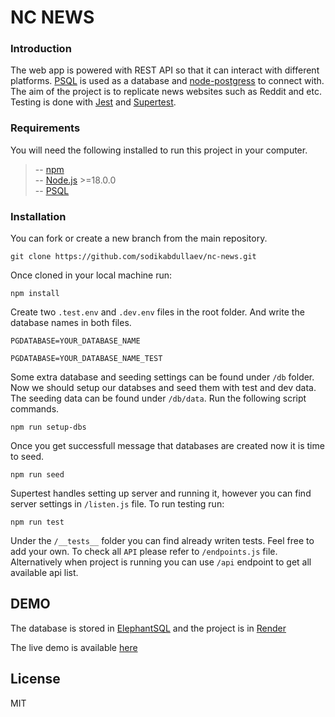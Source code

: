 # NC NEWS

### Introduction

The web app is powered with REST API so that it can interact with different platforms. [PSQL][psql] is used as a database and [node-postgress][npl] to connect with. The aim of the project is to replicate news websites such as Reddit and etc. Testing is done with [Jest][jst] and [Supertest][stst].

### Requirements

You will need the following installed to run this project in your computer.

> -- [npm][npm]</br>
> -- [Node.js][node] >=18.0.0</br>
> -- [PSQL][psql]</br>

### Installation

You can fork or create a new branch from the main repository.

```
git clone https://github.com/sodikabdullaev/nc-news.git
```

Once cloned in your local machine run:

```
npm install
```

Create two `.test.env` and `.dev.env` files in the root folder. And write the database names in both files.

```
PGDATABASE=YOUR_DATABASE_NAME
```

```
PGDATABASE=YOUR_DATABASE_NAME_TEST
```

Some extra database and seeding settings can be found under `/db` folder.
Now we should setup our databses and seed them with test and dev data. The seeding data can be found under `/db/data`. Run the following script commands.

```
npm run setup-dbs
```

Once you get successfull message that databases are created now it is time to seed.

```
npm run seed
```

Supertest handles setting up server and running it, however you can find server settings in `/listen.js` file.
To run testing run:

```
npm run test
```

Under the `/__tests__` folder you can find already writen tests. Feel free to add your own.
To check all `API` please refer to `/endpoints.js` file. Alternatively when project is running you can use `/api` endpoint to get all available api list.

## DEMO

The database is stored in [ElephantSQL][esql] and the project is in [Render][rndr]

The live demo is available [here][prl]

## License

MIT

[//]: #
[npm]: https://www.npmjs.com/
[node]: https://nodejs.org/en
[npl]: https://node-postgres.com/
[psql]: https://www.postgresql.org/
[jst]: https://jestjs.io/
[stst]: https://www.npmjs.com/package/supertest
[esql]: https://www.elephantsql.com
[rndr]: https://render.com
[prl]: https://nc-news-4wkm.onrender.com/api
